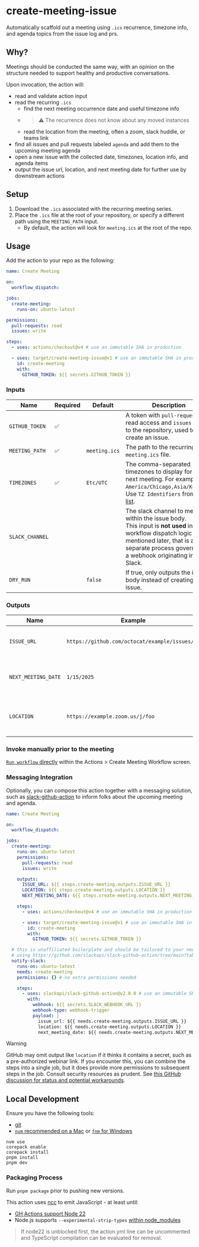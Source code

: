 # create-meeting-issue

Automatically scaffold out a meeting using `.ics` recurrence, timezone info, and agenda topics from the issue log and prs.

## Why?

Meetings should be conducted the same way, with an opinion on the structure needed to support healthy and productive conversations.

Upon invocation, the action will:

- read and validate action input
- read the recurring `.ics`
  - find the next meeting occurrence date and useful timezone info
  - > ⚠️ The recurrence does not know about any moved instances
  - read the location from the meeting, often a zoom, slack huddle, or teams link
- find all issues and pull requests labeled `agenda` and add them to the upcoming meeting agenda
- open a new issue with the collected date, timezones, location info, and agenda items
- output the issue url, location, and next meeting date for further use by downstream actions

<!--
Example output: TODO POST-OPEN SOURCE: run it on the repo and show a live example
-->

## Setup

1. Download the `.ics` associated with the recurring meeting series.
1. Place the `.ics` file at the root of your repository, or specify a different path using the `MEETING_PATH` input.
   - By default, the action will look for `meeting.ics` at the root of the repo.

## Usage

Add the action to your repo as the following:

```yaml
name: Create Meeting

on:
  workflow_dispatch:

jobs:
  create-meeting:
    runs-on: ubuntu-latest

permissions:
  pull-requests: read
  issues: write

steps:
  - uses: actions/checkout@v4 # use an immutable SHA in production

  - uses: target/create-meeting-issue@v1 # use an immutable SHA in production
    id: create-meeting
    with:
      GITHUB_TOKEN: ${{ secrets.GITHUB_TOKEN }}
```

### Inputs

| Name            | Required | Default       | Description                                                                                                                                                                                                      |
| --------------- | -------- | ------------- | ---------------------------------------------------------------------------------------------------------------------------------------------------------------------------------------------------------------- |
| `GITHUB_TOKEN`  | ✅       |               | A token with `pull-request` read access and `issues` write to the repository, used to create an issue.                                                                                                           |
| `MEETING_PATH`  | ✅       | `meeting.ics` | The path to the recurring `meeting.ics` file.                                                                                                                                                                    |
| `TIMEZONES`     | ✅       | `Etc/UTC`     | The comma-separated timezones to display for the next meeting. For example, `America/Chicago,Asia/Kolkata`. Use `TZ Identifiers` from [this list](https://en.wikipedia.org/wiki/List_of_tz_database_time_zones). |
| `SLACK_CHANNEL` |          |               | The slack channel to mention within the issue body.<br />This input is **not used** in any workflow dispatch logic mentioned later, that is a separate process governed by a webhook originating in Slack.       |
| `DRY_RUN`       |          | `false`       | If true, only outputs the issue body instead of creating the issue.                                                                                                                                              |

### Outputs

| Name                | Example                                        | Description                                 |
| ------------------- | ---------------------------------------------- | ------------------------------------------- |
| `ISSUE_URL`         | `https://github.com/octocat/example/issues/16` | The url of the issue that was created.      |
| `NEXT_MEETING_DATE` | `1/15/2025`                                    | The next meeting date from the `.ics` file. |
| `LOCATION`          | `https://example.zoom.us/j/foo`                | The meeting location from the `.ics` file.  |

### Invoke manually prior to the meeting

[`Run workflow` directly](https://docs.github.com/en/actions/managing-workflow-runs-and-deployments/managing-workflow-runs/manually-running-a-workflow) within the Actions > Create Meeting Workflow screen.

### Messaging Integration

Optionally, you can compose this action together with a messaging solution, such as [slack-github-action](https://github.com/slackapi/slack-github-action) to inform folks about the upcoming meeting and agenda.

```yaml
name: Create Meeting

on:
  workflow_dispatch:

jobs:
  create-meeting:
    runs-on: ubuntu-latest
    permissions:
      pull-requests: read
      issues: write

    outputs:
      ISSUE_URL: ${{ steps.create-meeting.outputs.ISSUE_URL }}
      LOCATION: ${{ steps.create-meeting.outputs.LOCATION }}
      NEXT_MEETING_DATE: ${{ steps.create-meeting.outputs.NEXT_MEETING_DATE }}

    steps:
      - uses: actions/checkout@v4 # use an immutable SHA in production

      - uses: target/create-meeting-issue@v1 # use an immutable SHA in production
        id: create-meeting
        with:
          GITHUB_TOKEN: ${{ secrets.GITHUB_TOKEN }}

  # this is unaffiliated boilerplate and should be tailored to your needs
  # using https://github.com/slackapi/slack-github-action/tree/main?tab=readme-ov-file#technique-1-slack-workflow-builder is a pretty lightweight way to do this
  notify-slack:
    runs-on: ubuntu-latest
    needs: create-meeting
    permissions: {} # no extra permissions needed

    steps:
      - uses: slackapi/slack-github-action@v2.0.0 # use an immutable SHA in production
        with:
          webhook: ${{ secrets.SLACK_WEBHOOK_URL }}
          webhook-type: webhook-trigger
          payload: |
            issue_url: ${{ needs.create-meeting.outputs.ISSUE_URL }}
            location: ${{ needs.create-meeting.outputs.LOCATION }}
            next_meeting_date: ${{ needs.create-meeting.outputs.NEXT_MEETING_DATE }}
```

> [!WARNING] 
> GitHub may omit output like `location` if it thinks it contains a secret, such as a pre-authorized webinar link. If you encounter this, you can combine the steps into a single job, but it does provide more permissions to subsequent steps in the job. Consult security resources as prudent. See [this GitHub discussion for status and potential workarounds](https://github.com/orgs/community/discussions/37942).

## Local Development

Ensure you have the following tools:

- [git](https://git-scm.com)
- [`nvm` recommended on a Mac](https://github.com/nvm-sh/nvm#install--update-script) or [`fnm` for Windows](https://github.com/Schniz/fnm)

```
nvm use
corepack enable
corepack install
pnpm install
pnpm dev
```

### Packaging Process

Run `pnpm package` prior to pushing new versions.

This action uses [ncc](https://github.com/vercel/ncc) to emit JavaScript - at least until:

- [GH Actions support Node 22](https://github.com/actions/runner/discussions/2704)
- Node.js supports `--experimental-strip-types` [within node_modules](https://github.com/nodejs/node/blob/7bc37af0f7150b9c1f90508b491ceff937734188/lib/internal/modules/typescript.js#L185-L187)

> If node22 is unblocked first, the action.yml line can be uncommented and TypeScript compilation can be evaluated for removal.

<!-- TODO POST-OPEN SOURCE - INTRODUCE TOOLING AGAIN, OR USE https://docs.github.com/en/repositories/releasing-projects-on-github/automatically-generated-release-notes
### Release Process
-->
